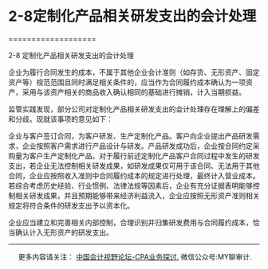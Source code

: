 ﻿# 2-8定制化产品相关研发支出的会计处理
===================

  

2-8 定制化产品相关研发支出的会计处理

企业为履行合同发生的成本，不属于其他企业会计准则（如存货、无形资产、固定资产等）规范范围且同时满足相关条件的，应当作为合同履约成本确认为一项资产，采用与该资产相关的商品收入确认相同的基础进行摊销，计入当期损益。

监管实践发现，部分公司对定制化产品相关研发支出的会计处理存在理解上的偏差和分歧。现就该事项的意见如下：

企业与客户签订合同，为客户研发、生产定制化产品。客户向企业提出产品研发需求，企业按照客户需求进行产品设计与研发。产品研发成功后，企业按合同约定采购量为客户生产定制化产品。对于履行前述定制化产品客户合同过程中发生的研发支出，若企业无法控制相关研发成果，如研发成果仅可用于该合同、无法用于其他合同，企业应按照收入准则中合同履约成本的规定进行处理，最终计入营业成本。若综合考虑历史经验、行业惯例、法律法规等因素后，企业有充分证据表明能够控制相关研发成果，并且预期能够带来经济利益流入，企业应按照无形资产准则相关规定将符合条件的研发支出予以资本化。

企业应当建立和完善相关内部控制，合理识别并归集研发费用与合同履约成本，恰当确认计入无形资产的研发支出。

* * *

     更多内容请关注： [中国会计视野论坛-CPA业务探讨.](https://bbs.esnai.com/thread-5354530-1-3.html) 微信公众号:MY聊审计.